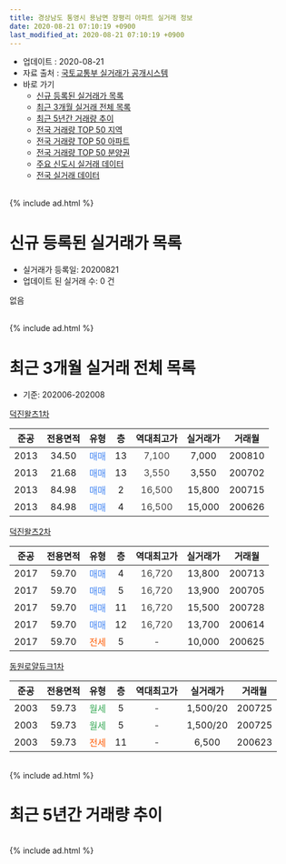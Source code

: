 ```yaml
---
title: 경상남도 통영시 용남면 장평리 아파트 실거래 정보
date: 2020-08-21 07:10:19 +0900
last_modified_at: 2020-08-21 07:10:19 +0900
---
```


* 업데이트 : 2020-08-21
* 자료 출처 : [국토교통부 실거래가 공개시스템](http://rt.molit.go.kr)
* 바로 가기
    * [신규 등록된 실거래가 목록](#신규-등록된-실거래가-목록)
    * [최근 3개월 실거래 전체 목록](#최근-3개월-실거래-전체-목록)
    * [최근 5년간 거래량 추이](#최근-5년간-거래량-추이)
    * [전국 거래량 TOP 50 지역](https://inasie.github.io/apt-trade-info/최근-3개월-전국에서-가장-거래가-많이-발생한-지역)
    * [전국 거래량 TOP 50 아파트](https://inasie.github.io/apt-trade-info/최근-3개월-전국에서-가장-거래가-많이-발생한-아파트)
    * [전국 거래량 TOP 50 분양권](https://inasie.github.io/apt-trade-info/최근-3개월-전국에서-가장-거래가-많이-발생한-분양권)
    * [주요 신도시 실거래 데이터](https://inasie.github.io/apt-trade-info/주요-신도시)
    * [전국 실거래 데이터](https://inasie.github.io/apt-trade-info/전국)
<br>
{% include ad.html %}
<br>

# 신규 등록된 실거래가 목록
* 실거래가 등록일: 20200821
* 업데이트 된 실거래 수: 0 건

없음

<br>
{% include ad.html %}
<br>

# 최근 3개월 실거래 전체 목록
* 기준: 202006-202008


[덕진왈츠1차](https://search.naver.com/search.naver?query=%EA%B2%BD%EC%83%81%EB%82%A8%EB%8F%84+%ED%86%B5%EC%98%81%EC%8B%9C+%EC%9A%A9%EB%82%A8%EB%A9%B4+%EC%9E%A5%ED%8F%89%EB%A6%AC+%EB%8D%95%EC%A7%84%EC%99%88%EC%B8%A01%EC%B0%A8)

|준공|전용면적|유형|층|역대최고가|실거래가|거래월|
|:---:|:---:|:---:|:---:|:---:|:---:|:---:|
|2013|34.50|<span style="color:#4285f3">매매</span>|13|<span style="color:#444444">7,100</span>|7,000|200810|
|2013|21.68|<span style="color:#4285f3">매매</span>|13|<span style="color:#444444">3,550</span>|3,550|200702|
|2013|84.98|<span style="color:#4285f3">매매</span>|2|<span style="color:#444444">16,500</span>|15,800|200715|
|2013|84.98|<span style="color:#4285f3">매매</span>|4|<span style="color:#444444">16,500</span>|15,000|200626|

[덕진왈츠2차](https://search.naver.com/search.naver?query=%EA%B2%BD%EC%83%81%EB%82%A8%EB%8F%84+%ED%86%B5%EC%98%81%EC%8B%9C+%EC%9A%A9%EB%82%A8%EB%A9%B4+%EC%9E%A5%ED%8F%89%EB%A6%AC+%EB%8D%95%EC%A7%84%EC%99%88%EC%B8%A02%EC%B0%A8)

|준공|전용면적|유형|층|역대최고가|실거래가|거래월|
|:---:|:---:|:---:|:---:|:---:|:---:|:---:|
|2017|59.70|<span style="color:#4285f3">매매</span>|4|<span style="color:#444444">16,720</span>|13,800|200713|
|2017|59.70|<span style="color:#4285f3">매매</span>|5|<span style="color:#444444">16,720</span>|13,900|200705|
|2017|59.70|<span style="color:#4285f3">매매</span>|11|<span style="color:#444444">16,720</span>|15,500|200728|
|2017|59.70|<span style="color:#4285f3">매매</span>|12|<span style="color:#444444">16,720</span>|13,700|200614|
|2017|59.70|<span style="color:#ff5a00">전세</span>|5|<span style="color:#444444">-</span>|10,000|200625|

[동원로얄듀크1차](https://search.naver.com/search.naver?query=%EA%B2%BD%EC%83%81%EB%82%A8%EB%8F%84+%ED%86%B5%EC%98%81%EC%8B%9C+%EC%9A%A9%EB%82%A8%EB%A9%B4+%EC%9E%A5%ED%8F%89%EB%A6%AC+%EB%8F%99%EC%9B%90%EB%A1%9C%EC%96%84%EB%93%80%ED%81%AC1%EC%B0%A8)

|준공|전용면적|유형|층|역대최고가|실거래가|거래월|
|:---:|:---:|:---:|:---:|:---:|:---:|:---:|
|2003|59.73|<span style="color:#34a853">월세</span>|5|<span style="color:#444444">-</span>|1,500/20|200725|
|2003|59.73|<span style="color:#34a853">월세</span>|5|<span style="color:#444444">-</span>|1,500/20|200725|
|2003|59.73|<span style="color:#ff5a00">전세</span>|11|<span style="color:#444444">-</span>|6,500|200623|


<br>
{% include ad.html %}
<br>

# 최근 5년간 거래량 추이


<div style="width:100%;">
    <canvas id="deal_progress" height="200"></canvas>
</div>

<script>
new Chart(document.getElementById("deal_progress"), {
    type: 'line',
    data: {
        labels: ['201508','201509','201510','201511','201512','201601','201602','201603','201604','201605','201606','201607','201608','201609','201610','201611','201612','201701','201702','201703','201704','201705','201706','201707','201708','201709','201710','201711','201712','201801','201802','201803','201804','201805','201806','201807','201808','201809','201810','201811','201812','201901','201902','201903','201904','201905','201906','201907','201908','201909','201910','201911','201912','202001','202002','202003','202004','202005','202006','202007','202008'],
        datasets: [{
            label: '매매',
            pointRadius: 1,
            data: [0, 2, 0, 3, 2, 2, 3, 7, 1, 2, 3, 3, 3, 4, 2, 1, 4, 5, 4, 2, 2, 5, 3, 2, 2, 4, 2, 2, 2, 4, 2, 1, 3, 2, 3, 1, 1, 3, 3, 2, 2, 2, 0, 2, 4, 0, 3, 5, 0, 4, 3, 1, 1, 2, 1, 4, 1, 0, 2, 5, 1],
            borderColor: "rgba(255, 201, 14, 1)",
            backgroundColor: "rgba(255, 201, 14, 0.5)",
            fill: false,
            lineTension: 0
        },{
            label: '전월세',
            pointRadius: 1,
            data: [0, 0, 2, 1, 0, 1, 1, 5, 2, 0, 0, 1, 1, 2, 1, 0, 1, 1, 0, 0, 0, 1, 1, 2, 1, 0, 1, 2, 2, 4, 12, 6, 3, 4, 4, 1, 2, 0, 2, 1, 2, 3, 3, 3, 1, 3, 3, 2, 5, 5, 5, 1, 5, 7, 4, 4, 2, 2, 2, 2, 0],
            borderColor: "rgba(0, 141, 185, 1)",
            backgroundColor: "rgba(0, 141, 185, 0.5)",
            fill: false,
            lineTension: 0
        }
        ]
    },
    options: {
        responsive: true,
        title: {
            display: false
        },
        tooltips: {
            mode: 'index',
            intersect: false
        },
        hover: {
            mode: 'nearest',
            intersect: true
        },
        scales: {
            xAxes: [{
                display: true,
                scaleLabel: {
                    display: true,
                    labelString: '년/월'
                }
            }],
            yAxes: [{
                display: true,
                ticks: {
                    suggestedMin: 0,
                },
                scaleLabel: {
                    display: true,
                    labelString: '실거래 수'
                }
            }]
        }
    }
});

</script>


<br>
{% include ad.html %}
<br>

